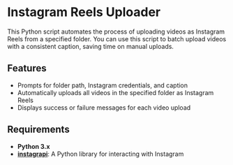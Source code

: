 # Instagram Reels Uploader

This Python script automates the process of uploading videos as Instagram Reels from a specified folder. You can use this script to batch upload videos with a consistent caption, saving time on manual uploads.

## Features
- Prompts for folder path, Instagram credentials, and caption
- Automatically uploads all videos in the specified folder as Instagram Reels
- Displays success or failure messages for each video upload

## Requirements
- **Python 3.x**
- **[instagrapi](https://github.com/adw0rd/instagrapi)**: A Python library for interacting with Instagram
